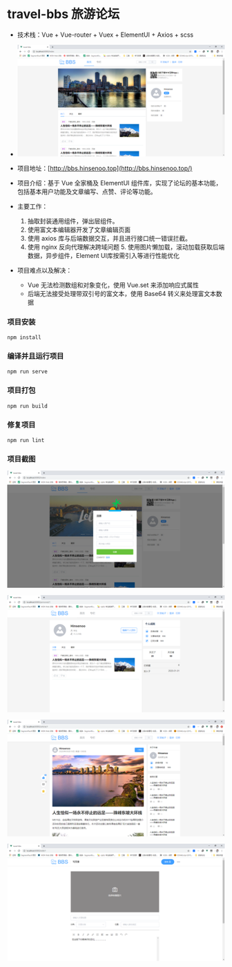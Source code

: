 # travel-bbs 旅游论坛

- 技术栈：Vue + Vue-router + Vuex + ElementUI + Axios + scss

- ![1602399305247](assets/1602399305247.png)

- 项目地址：[http://bbs.hinsenoo.top](http://bbs.hinsenoo.top/)  

- 项目介绍：基于 Vue 全家桶及 ElementUI 组件库，实现了论坛的基本功能，包括基本用户功能及文章编写、点赞、评论等功能。

- 主要工作：

  1. 抽取封装通用组件，弹出层组件。
  2. 使用富文本编辑器开发了文章编辑页面 
  3.  使用 axios 库与后端数据交互，并且进行接口统一错误拦截。
  4. 使用 nginx 反向代理解决跨域问题 5. 使用图片懒加载，滚动加载获取后端数据，异步组件，Element UI库按需引入等进行性能优化

- 项目难点以及解决：

  - Vue 无法检测数组和对象变化，使用 Vue.set 来添加响应式属性
  - 后端无法接受处理带双引号的富文本，使用 Base64 转义来处理富文本数据

  



### 项目安装

```
npm install
```

### 编译并且运行项目
```
npm run serve
```

### 项目打包
```
npm run build
```

### 修复项目
```
npm run lint
```



### 项目截图

![1602399296672](assets/1602399296672.png)

![1602399285711](assets/1602399285711.png)

![1602399343271](assets/1602399343271.png)

![1602399335435](assets/1602399335435.png)

